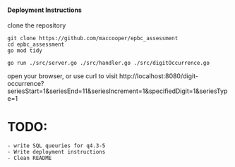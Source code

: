 #### Deployment Instructions

clone the repository

```
git clone https://github.com/maccooper/epbc_assessment
cd epbc_assessment
go mod tidy

go run ./src/server.go ./src/handler.go ./src/digitOccurrence.go

```

open your browser, or use curl to visit http://localhost:8080/digit-occurrence?seriesStart=1&seriesEnd=11&seriesIncrement=1&specifiedDigit=1&seriesType=1

# TODO:
    
    - write SQL queuries for q4.3-5
    - Write deployment instructions
    - Clean README

